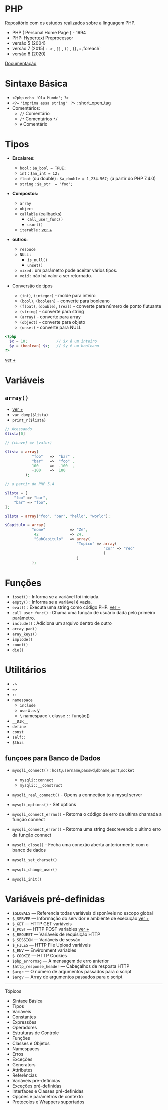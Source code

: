 #  PHP
Repositório com os estudos realizados sobre a linguagem PHP.

- PHP ( Personal Home Page )  - 1994
- PHP: Hypertext Preprocessor
- versão 5 (2004)
- versão 7 (2015) : `->` ,  `[]` , `()` , {}` , `::` , `foreach`
- versão 8 (2020)

[Documentação](https://www.php.net/manual/pt_BR/)

# Sintaxe Básica
- `<?php` `echo 'Ola Mundo';` `?>`
- `<?=` `'imprima essa string' ` `?>` : short_open_tag
- Comentários:
  - `//` Comentário
  - `/*` Comentários `*/`
  - `#` Comentário


# Tipos
- **Escalares:**
  - `bool` : `$a_bool = TRUE;`
  - `int` : `$an_int = 12;`
  - `float` (ou double) : `$a_double = 1_234.567;` (a partir do PHP 7.4.0)
  - `string` : `$a_str  = "foo";`
- **Compostos:**
  - `array`
  - `object`
  - `callable` (callbacks) 
    - `call_user_func()`
    - `usort()`
  - `iterable` : [ver +](https://www.php.net/manual/pt_BR/language.types.iterable.php)
- **outros:**
  - `resouce`
  - `NULL` : 
    - `is_null()` 
    - `unset()`
  - `mixed` : um parâmetro pode aceitar vários tipos.
  - `void` : não há valor a ser retornado.

- Conversão de tipos
  - `(int)`, `(integer)` - molde para inteiro
  - `(bool)`, `(boolean)` - converte para booleano
  - `(float)`, `(double)`, `(real)` - converte para número de ponto flutuante
  - `(string)` - converte para string
  - `(array)` - converte para array
  - `(object)` - converte para objeto
  - `(unset)` - converte para NULL

~~~PHP
<?php
  $x = 10;             // $x é um inteiro
  $y = (boolean) $x;   // $y é um booleano
?>
~~~
[ver +](https://www.php.net/manual/pt_BR/language.types.type-juggling.php#language.types.typecasting)




# Variáveis

## `array()` 
- [ver +](https://www.php.net/manual/pt_BR/language.types.array.php)
- `var_dump($lista)`
- `print_r($lista)`

~~~PHP
// Acessando
$lista[0]
~~~

~~~PHP
// (chave) => (valor)

$lista = array(
            "foo"   =>  "bar" ,
            "bar"   =>  "foo" ,
            100     =>  -100  ,
            -100    =>  100   
         );
~~~

~~~PHP
// a partir do PHP 5.4

$lista = [
    "foo" => "bar",
    "bar" => "foo",
];
~~~

~~~PHP
$lista = array("foo", "bar", "hello", "world");
~~~

~~~PHP
$Capitulo = array(
            "nome"           => "Zé",
             42              => 24,
             "SubCapitulo"   => array(
                                "Topico" => array(
                                            "cor" => "red"
                                            )
                                )
            );
~~~


# Funções
- `isset()` : Informa se a variável foi iniciada.
- `empty()` : Informa se a variável é vazia.
- `eval()` : Executa uma string como código PHP. [ver +](https://www.php.net/manual/pt_BR/function.eval.php)
- `call_user_func()` : Chama uma função de usuário dada pelo primeiro parâmetro.
- `include()` : Adiciona um arquivo dentro de outro
- `array_pad()`
- `aray_keys()`
- `implode()`
- `count()`
- `die()`


# Utilitários
- `->`
- `=>`
- `::`
- `namespace`
  - `include` 
  - `use` x `as` y
  - `\` namespace `\` classe `::` função() 
- `__DIR__`
- `define`
- `const`
- `self::`
- `$this`


## funçoes para Banco de Dados
- `mysqli_connect()` : `host`,`username`,`passwd`,`dbname`,`port`,`socket`
  - `mysqli::connect`
  - `mysqli::__construct`
- `mysqli_real_connect()` - Opens a connection to a mysql server
- `mysqli_options()` - Set options
- `mysqli_connect_errno()` - Retorna o código de erro da ultima chamada a função connect
- `mysqli_connect_error()` - Retorna uma string descrevendo o ultimo erro da função connect
- `mysqli_close()` - Fecha uma conexão aberta anteriormente com o banco de dados

- `mysqli_set_charset()`
- `mysqli_change_user()`
- `mysqli_init()`

# Variáveis pré-definidas
- `$GLOBALS` — Referencia todas variáveis disponíveis no escopo global
- `$_SERVER` — Informação do servidor e ambiente de execução [ver +](https://www.php.net/manual/pt_BR/reserved.variables.server.php)
- `$_GET` — HTTP GET variáveis
- `$_POST` — HTTP POST variables [ver +](https://www.php.net/manual/pt_BR/language.variables.external.php)
- `$_REQUEST` — Variáveis de requisição HTTP 
- `$_SESSION` — Variáveis de sessão
- `$_FILES` — HTTP File Upload variáveis
- `$_ENV` — Environment variables
- `$_COOKIE` — HTTP Cookies
- `$php_errormsg` — A mensagem de erro anterior
- `$http_response_header` — Cabeçalhos de resposta HTTP
- `$argc` — O número de argumentos passados para o script
- `$argv` — Array de argumentos passados para o script

----------
Tópicos
- Sintaxe Básica
- Tipos
- Variáveis
- Constantes
- Expressões
- Operadores
- Estruturas de Controle
- Funções
- Classes e Objetos
- Namespaces
- Erros
- Exceções
- Generators
- Attributes
- Referências
- Variáveis pré-definidas
- Exceções pré-definidas
- Interfaces e Classes pré-definidas
- Opções e parâmetros de contexto
- Protocolos e Wrappers suportados
